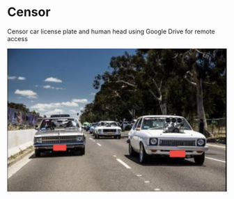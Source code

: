 # Censor

Censor car license plate and human head using Google Drive for remote access

![alt text](1.png)
